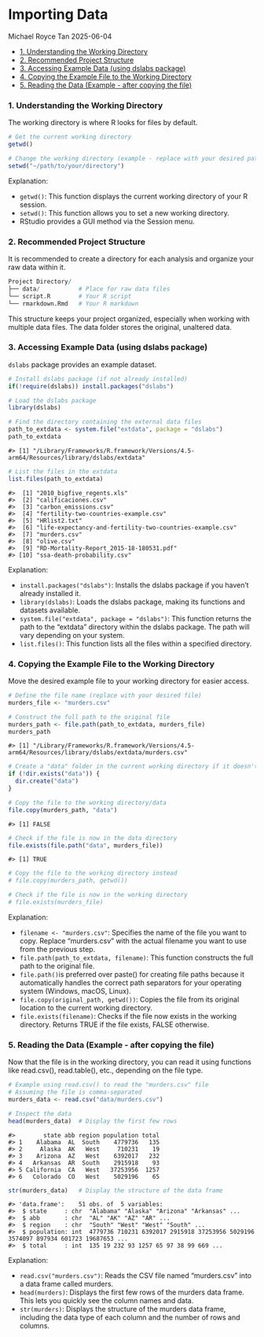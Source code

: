 Importing Data
================
Michael Royce Tan
2025-06-04

- [1. Understanding the Working
  Directory](#1-understanding-the-working-directory)
- [2. Recommended Project Structure](#2-recommended-project-structure)
- [3. Accessing Example Data (using dslabs
  package)](#3-accessing-example-data-using-dslabs-package)
- [4. Copying the Example File to the Working
  Directory](#4-copying-the-example-file-to-the-working-directory)
- [5. Reading the Data (Example - after copying the
  file)](#5-reading-the-data-example---after-copying-the-file)

### 1. Understanding the Working Directory

The working directory is where R looks for files by default.

``` r
# Get the current working directory
getwd()

# Change the working directory (example - replace with your desired path)
setwd("~/path/to/your/directory") 
```

Explanation:

- `getwd()`: This function displays the current working directory of
  your R session.
- `setwd()`: This function allows you to set a new working directory.
- RStudio provides a GUI method via the Session menu.

### 2. Recommended Project Structure

It is recommended to create a directory for each analysis and organize
your raw data within it.

``` r
Project Directory/
├── data/           # Place for raw data files
└── script.R        # Your R script
└── rmarkdown.Rmd   # Your R markdown
```

This structure keeps your project organized, especially when working
with multiple data files. The data folder stores the original, unaltered
data.

### 3. Accessing Example Data (using dslabs package)

`dslabs` package provides an example dataset.

``` r
# Install dslabs package (if not already installed)
if(!require(dslabs)) install.packages("dslabs")

# Load the dslabs package
library(dslabs)

# Find the directory containing the external data files
path_to_extdata <- system.file("extdata", package = "dslabs")
path_to_extdata
```

    #> [1] "/Library/Frameworks/R.framework/Versions/4.5-arm64/Resources/library/dslabs/extdata"

``` r
# List the files in the extdata
list.files(path_to_extdata)
```

    #>  [1] "2010_bigfive_regents.xls"                               
    #>  [2] "calificaciones.csv"                                     
    #>  [3] "carbon_emissions.csv"                                   
    #>  [4] "fertility-two-countries-example.csv"                    
    #>  [5] "HRlist2.txt"                                            
    #>  [6] "life-expectancy-and-fertility-two-countries-example.csv"
    #>  [7] "murders.csv"                                            
    #>  [8] "olive.csv"                                              
    #>  [9] "RD-Mortality-Report_2015-18-180531.pdf"                 
    #> [10] "ssa-death-probability.csv"

Explanation:

- `install.packages("dslabs")`: Installs the dslabs package if you
  haven’t already installed it.
- `library(dslabs)`: Loads the dslabs package, making its functions and
  datasets available.
- `system.file("extdata", package = "dslabs")`: This function returns
  the path to the “extdata” directory within the dslabs package. The
  path will vary depending on your system.
- `list.files()`: This function lists all the files within a specified
  directory.

### 4. Copying the Example File to the Working Directory

Move the desired example file to your working directory for easier
access.

``` r
# Define the file name (replace with your desired file)
murders_file <- "murders.csv"

# Construct the full path to the original file
murders_path <- file.path(path_to_extdata, murders_file)
murders_path
```

    #> [1] "/Library/Frameworks/R.framework/Versions/4.5-arm64/Resources/library/dslabs/extdata/murders.csv"

``` r
# Create a "data" folder in the current working directory if it doesn't exist
if (!dir.exists("data")) {
  dir.create("data")
}

# Copy the file to the working directory/data
file.copy(murders_path, "data")
```

    #> [1] FALSE

``` r
# Check if the file is now in the data directory
file.exists(file.path("data", murders_file))
```

    #> [1] TRUE

``` r
# Copy the file to the working directory instead
# file.copy(murders_path, getwd())

# Check if the file is now in the working directory
# file.exists(murders_file)
```

Explanation:

- `filename <- "murders.csv"`: Specifies the name of the file you want
  to copy. Replace “murders.csv” with the actual filename you want to
  use from the previous step.
- `file.path(path_to_extdata, filename)`: This function constructs the
  full path to the original file.
- `file.path()`is preferred over paste() for creating file paths because
  it automatically handles the correct path separators for your
  operating system (Windows, macOS, Linux).
- `file.copy(original_path, getwd())`: Copies the file from its original
  location to the current working directory.
- `file.exists(filename)`: Checks if the file now exists in the working
  directory. Returns TRUE if the file exists, FALSE otherwise.

### 5. Reading the Data (Example - after copying the file)

Now that the file is in the working directory, you can read it using
functions like read.csv(), read.table(), etc., depending on the file
type.

``` r
# Example using read.csv() to read the "murders.csv" file
# Assuming the file is comma-separated
murders_data <- read.csv("data/murders.csv")

# Inspect the data
head(murders_data)  # Display the first few rows
```

    #>        state abb region population total
    #> 1    Alabama  AL  South    4779736   135
    #> 2     Alaska  AK   West     710231    19
    #> 3    Arizona  AZ   West    6392017   232
    #> 4   Arkansas  AR  South    2915918    93
    #> 5 California  CA   West   37253956  1257
    #> 6   Colorado  CO   West    5029196    65

``` r
str(murders_data)   # Display the structure of the data frame
```

    #> 'data.frame':    51 obs. of  5 variables:
    #>  $ state     : chr  "Alabama" "Alaska" "Arizona" "Arkansas" ...
    #>  $ abb       : chr  "AL" "AK" "AZ" "AR" ...
    #>  $ region    : chr  "South" "West" "West" "South" ...
    #>  $ population: int  4779736 710231 6392017 2915918 37253956 5029196 3574097 897934 601723 19687653 ...
    #>  $ total     : int  135 19 232 93 1257 65 97 38 99 669 ...

Explanation:

- `read.csv("murders.csv")`: Reads the CSV file named “murders.csv” into
  a data frame called murders.
- `head(murders)`: Displays the first few rows of the murders data
  frame. This lets you quickly see the column names and data.
- `str(murders)`: Displays the structure of the murders data frame,
  including the data type of each column and the number of rows and
  columns.
